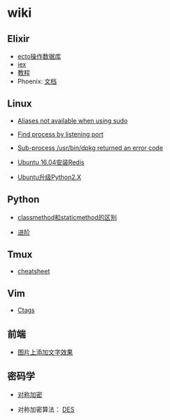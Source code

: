 # wiki 

## Elixir

* [ecto操作数据库](/Elixir/ecto操作数据库.md) 
* [iex](/Elixir/iex.md)
* [教程](/Elixir/教程.md)
* Phoenix: [文档](/Elixir/Phoenix/文档.md)


## Linux

* [Aliases not available when using sudo](/Linux/Aliases_not_available_when_using_sudo.md)

* [Find process by listening port](/Linux/Find_process_by_listening_port.md)

* [Sub-process /usr/bin/dpkg returned an error code](/Linux/Sub-process_:usr:bin:dpkg_returned_an_error_code.md)

* [Ubuntu 16.04安装Redis](/Linux/Ubuntu_16.04下安装Redis.md)

* [Ubuntu升级Python2.X](/Linux/Ubuntu升级Python2.X.md)

## Python

* [classmethod和staticmethod的区别](/Python/classmethod和staticmethod的区别.md)

* [进阶](/Python/进阶.md)

## Tmux

* [cheatsheet](/Tmux/cheatsheet.md)

## Vim

* [Ctags](/Vim/Ctags.md)

## 前端

* [图片上添加文字效果](/前端/图片上添加文字效果.md)

## 密码学

* [对称加密](/密码学/对称加密.md)

* 对称加密算法： [DES](/密码学/对称加密算法/DES.md)

